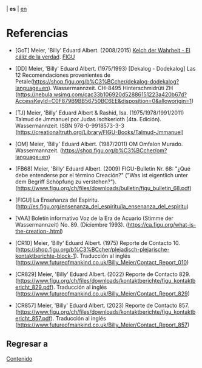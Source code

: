 | **es** | [en](../english/references.md)

# Referencias

<a name="GoT"></a>
- [GoT] Meier, 'Billy' Eduard Albert. (2008/2015) [Kelch der Wahrheit - El cáliz de la verdad](https://www.figu.org/ch/files/downloads/buecher/figu-kelch_der_wahrheit_goblet-of-the-truth_v_20150307.pdf). [FIGU](https://www.figu.org)

<a name="DD"></a>
- [DD] Meier, 'Billy' Eduard Albert. (1975/1993) [Dekalog - Dodekalog] Las 12 Recomendaciones provenientes de Petale(https://shop.figu.org/b%C3%BCcher/dekalog-dodekalog?language=en). Wassermannzeit.
  CH-8495 Hinterschmidrüti ZH
  (https://nebula.wsimg.com/cac33b106920d52886151223a420b67d?AccessKeyId=C0F879B9BB56750BC6EE&disposition=0&alloworigin=1)

<a name="TJ"></a>
- [TJ] Meier, 'Billy' Eduard Albert & Rashid, Isa. (1975/1978/1991/2011) Talmud de Jmmanuel por Judas Ischkerioth (4ta. Edición). Wassermannzeit.
  ISBN 978-0-9918573-3-3
  (https://creationaltruth.org/Library/FIGU-Books/Talmud-Jmmanuel)

<a name="OM"></a>
- [OM] Meier, 'Billy' Eduard Albert. (1987/2011) OM Omfalon Murado. Wassermannzeit. 
  (https://shop.figu.org/b%C3%BCcher/om?language=en)

<a name="FB68"></a>
- [FB68] Meier, 'Billy' Eduard Albert. (2009) FIGU-Bulletin Nr. 68: "¿Qué debe entenderse por el término Creación?" ("Was ist eigentlich unter dem Begriff Schöpfung zu verstehen?"). 
  (https://www.figu.org/ch/files/downloads/bulletin/figu_bulletin_68.pdf)

<a name="FIGU"></a>
- [FIGU] La Enseñanza del Espíritu.
  (http://es.figu.org/ensenanza_del_espiritu/la_ensenanza_del_espiritu)

<a name="VAA"></a>
- [VAA] Boletín informativo Voz de la Era de Acuario (Stimme der Wassermannzeit) No. 89.  (Diciembre 1993). 
(https://ca.figu.org/what-is-the-creation-.html)

<a name="CR10"></a>
- [CR10] Meier, 'Billy' Eduard Albert. (1975) Reporte de Contacto 10. 
  (https://shop.figu.org/b%C3%BCcher/plejadisch-plejarische-kontaktberichte-block-1). Traducción al inglés (https://www.futureofmankind.co.uk/Billy_Meier/Contact_Report_010)

<a name="CR829"></a>
- [CR829] Meier, 'Billy' Eduard Albert. (2022) Reporte de Contacto 829. 
  (https://www.figu.org/ch/files/downloads/kontaktberichte/figu_kontaktbericht_829.pdf). Traducción al inglés (https://www.futureofmankind.co.uk/Billy_Meier/Contact_Report_829)

<a name="CR857"></a>
- [CR857] Meier, 'Billy' Eduard Albert. (2023) Reporte de Contacto 857. 
  (https://www.figu.org/ch/files/downloads/kontaktberichte/figu_kontaktbericht_857.pdf). Traducción al inglés (https://www.futureofmankind.co.uk/Billy_Meier/Contact_Report_857)


## Regresar a

[Contenido](./contenido.md)
